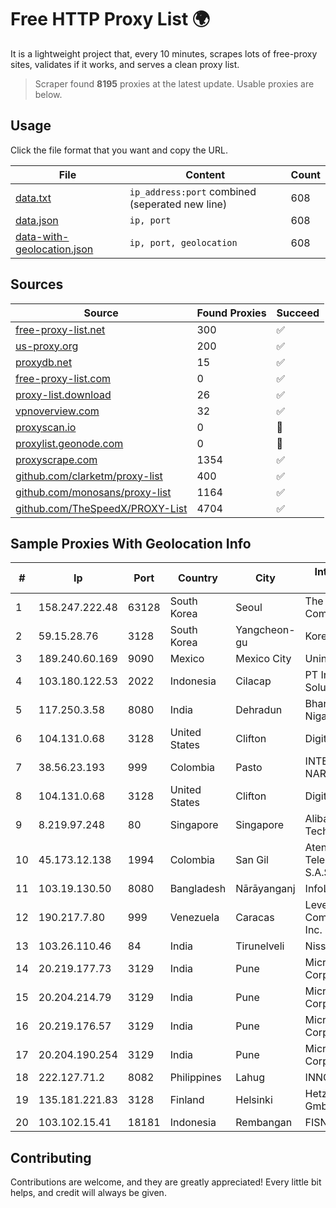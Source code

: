 
# Free HTTP Proxy List 🌍

It is a lightweight project that, every 10 minutes, scrapes lots of free-proxy sites, validates if it works, and serves a clean proxy list.


> Scraper found **8195** proxies at the latest update. Usable proxies are below.

## Usage

Click the file format that you want and copy the URL.


|File|Content|Count|
|----|-------|-----|
|[data.txt](https://raw.githubusercontent.com/themiralay/Proxy-List-World/master/data.txt)|`ip_address:port` combined (seperated new line)|608|
|[data.json](https://raw.githubusercontent.com/themiralay/Proxy-List-World/master/data.json)|`ip, port`|608|
|[data-with-geolocation.json](https://raw.githubusercontent.com/themiralay/Proxy-List-World/master/data-with-geolocation.json)|`ip, port, geolocation`|608|

## Sources

|Source|Found Proxies|Succeed|
|------|-------------|-------|
|[free-proxy-list.net](https://free-proxy-list.net)|300|✅|
|[us-proxy.org](https://www.us-proxy.org)|200|✅|
|[proxydb.net](http://proxydb.net)|15|✅|
|[free-proxy-list.com](https://free-proxy-list.com/?page=&port=&type%5B%5D=http&type%5B%5D=https&up_time=0&search=Search)|0|✅|
|[proxy-list.download](https://www.proxy-list.download/HTTP)|26|✅|
|[vpnoverview.com](https://vpnoverview.com/privacy/anonymous-browsing/free-proxy-servers)|32|✅|
|[proxyscan.io](https://www.proxyscan.io)|0|🚫|
|[proxylist.geonode.com](https://proxylist.geonode.com/api/proxy-list?limit=300&page=1&sort_by=lastChecked&sort_type=desc&protocols=http,https)|0|🚫|
|[proxyscrape.com](https://api.proxyscrape.com/v2/?request=displayproxies&protocol=http&timeout=10000&country=all&ssl=all&anonymity=all)|1354|✅|
|[github.com/clarketm/proxy-list](https://raw.githubusercontent.com/clarketm/proxy-list/master/proxy-list-raw.txt)|400|✅|
|[github.com/monosans/proxy-list](https://raw.githubusercontent.com/monosans/proxy-list/main/proxies/http.txt)|1164|✅|
|[github.com/TheSpeedX/PROXY-List](https://raw.githubusercontent.com/TheSpeedX/PROXY-List/master/http.txt)|4704|✅|


## Sample Proxies With Geolocation Info

|#|Ip|Port|Country|City|Internet Service Provider|
|-|--|----|-------|----|-------------------------|
|1|158.247.222.48|63128|South Korea|Seoul|The Constant Company, LLC|
|2|59.15.28.76|3128|South Korea|Yangcheon-gu|Korea Telecom|
|3|189.240.60.169|9090|Mexico|Mexico City|Uninet S.A. de C.V.|
|4|103.180.122.53|2022|Indonesia|Cilacap|PT Indo Telemedia Solusi|
|5|117.250.3.58|8080|India|Dehradun|Bharat Sanchar Nigam Ltd|
|6|104.131.0.68|3128|United States|Clifton|DigitalOcean, LLC|
|7|38.56.23.193|999|Colombia|Pasto|INTERCOMM DE NARIÑO SAS|
|8|104.131.0.68|3128|United States|Clifton|DigitalOcean, LLC|
|9|8.219.97.248|80|Singapore|Singapore|Alibaba (US) Technology Co., Ltd.|
|10|45.173.12.138|1994|Colombia|San Gil|Atenea Telecomunicaciones S.A.S|
|11|103.19.130.50|8080|Bangladesh|Nārāyanganj|InfoLink|
|12|190.217.7.80|999|Venezuela|Caracas|Level 3 Communications, Inc.|
|13|103.26.110.46|84|India|Tirunelveli|Niss Networks|
|14|20.219.177.73|3129|India|Pune|Microsoft Corporation|
|15|20.204.214.79|3129|India|Pune|Microsoft Corporation|
|16|20.219.176.57|3129|India|Pune|Microsoft Corporation|
|17|20.204.190.254|3129|India|Pune|Microsoft Corporation|
|18|222.127.71.2|8082|Philippines|Lahug|INNOVE|
|19|135.181.221.83|3128|Finland|Helsinki|Hetzner Online GmbH|
|20|103.102.15.41|18181|Indonesia|Rembangan|FISNET|



## Contributing

Contributions are welcome, and they are greatly appreciated! Every
little bit helps, and credit will always be given.

